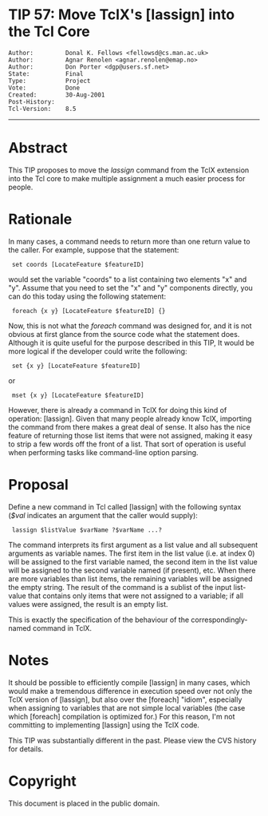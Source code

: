 # TIP 57: Move TclX's [lassign] into the Tcl Core
	Author:         Donal K. Fellows <fellowsd@cs.man.ac.uk>
	Author:         Agnar Renolen <agnar.renolen@emap.no>
	Author:         Don Porter <dgp@users.sf.net>
	State:          Final
	Type:           Project
	Vote:           Done
	Created:        30-Aug-2001
	Post-History:   
	Tcl-Version:    8.5
-----

# Abstract

This TIP proposes to move the _lassign_ command from the TclX
extension into the Tcl core to make multiple assignment a much easier
process for people.

# Rationale

In many cases, a command needs to return more than one return value to
the caller.  For example, suppose that the statement:

	 set coords [LocateFeature $featureID]

would set the variable "coords" to a list containing two elements "x"
and "y".  Assume that you need to set the "x" and "y" components
directly, you can do this today using the following statement:

	 foreach {x y} [LocateFeature $featureID] {}

Now, this is not what the _foreach_ command was designed for, and it
is not obvious at first glance from the source code what the statement
does.  Although it is quite useful for the purpose described in this
TIP, It would be more logical if the developer could write the
following:

	 set {x y} [LocateFeature $featureID]

or

	 mset {x y} [LocateFeature $featureID]

However, there is already a command in TclX for doing this kind of
operation: [lassign].  Given that many people already know TclX,
importing the command from there makes a great deal of sense.  It also
has the nice feature of returning those list items that were not
assigned, making it easy to strip a few words off the front of a list.
That sort of operation is useful when performing tasks like
command-line option parsing.

# Proposal

Define a new command in Tcl called [lassign] with the following syntax
\(_$val_ indicates an argument that the caller would supply\):

	 lassign $listValue $varName ?$varName ...?

The command interprets its first argument as a list value and all
subsequent arguments as variable names.  The first item in the list
value \(i.e. at index 0\) will be assigned to the first variable named,
the second item in the list value will be assigned to the second
variable named \(if present\), etc.  When there are more variables than
list items, the remaining variables will be assigned the empty string.
The result of the command is a sublist of the input list-value that
contains only items that were not assigned to a variable; if all
values were assigned, the result is an empty list.

This is exactly the specification of the behaviour of the
correspondingly-named command in TclX.

# Notes

It should be possible to efficiently compile [lassign] in many cases,
which would make a tremendous difference in execution speed over not
only the TclX version of [lassign], but also over the [foreach]
"idiom", especially when assigning to variables that are not simple
local variables \(the case which [foreach] compilation is optimized
for.\)  For this reason, I'm not committing to implementing [lassign]
using the TclX code.

This TIP was substantially different in the past.  Please view the CVS
history for details.

# Copyright

This document is placed in the public domain.

